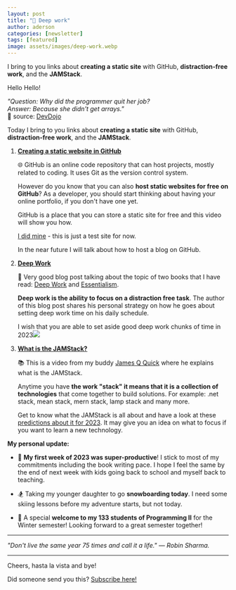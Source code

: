 ```yaml
---
layout: post
title: "🤯 Deep work"
author: aderson
categories: [newsletter]
tags: [featured]
image: assets/images/deep-work.webp
---
```


I bring to you links about **creating a static site** with GitHub, **distraction-free work**, and the **JAMStack**.

Hello Hello!

_"Question: Why did the programmer quit her job?  
Answer: Because she didn't get arrays."_  
🤣 source: [DevDojo](https://devdojo.com/devdojo/10-awesome-programming-jokes)

Today I bring to you links about **creating a static site** with GitHub, **distraction-free work**, and the **JAMStack**.

1.  [**Creating a static website in GitHub**](https://www.youtube.com/watch?v=QyFcl_Fba-k)

    🌐 GitHub is an online code repository that can host projects, mostly related to coding. It uses Git as the version control system.

    However do you know that you can also **host static websites for free on GitHub**? As a developer, you should start thinking about having your online portfolio, if you don't have one yet.

    GitHub is a place that you can store a static site for free and this video will show you how.

    [I did mine](https://adersonoliveira.com/) - this is just a test site for now.

    In the near future I will talk about how to host a blog on GitHub.

2.  [**Deep Work**](https://jorzel.hashnode.dev/deep-work-essentialism-in-asynchronous-culture)

    🤯 Very good blog post talking about the topic of two books that I have read: [Deep Work](https://www.amazon.ca/Deep-Work-Focused-Success-Distracted/dp/1455586692) and [Essentialism](https://www.amazon.ca/Essentialism-Disciplined-Pursuit-Greg-McKeown/dp/0804137404).

    **Deep work is the ability to focus on a distraction free task**. The author of this blog post shares his personal strategy on how he goes about setting deep work time on his daily schedule.

    I wish that you are able to set aside good deep work chunks of time in 2023![  
](https://martinfowler.com/tags/domain%20driven%20design.html].￼)

3.  [**What is the JAMStack?**](https://www.youtube.com/watch?v=ySJGjo3_EX4)

    📚 This is a video from my buddy [James Q Quick](https://solocoder.com/podcast/james-q-quick-a-social-developer-advocate) where he explains what is the JAMStack.

    Anytime you have **the work "stack" it means that it is a collection of technologies** that come together to build solutions. For example: .net stack, mean stack, mern stack, lamp stack and many more.

    Get to know what the JAMStack is all about and have a look at these [predictions about it for 2023](https://www.netlify.com/blog/jamstack-trend-predictions-2023/). It may give you an idea on what to focus if you want to learn a new technology.

**My personal update:**

- 💪 **My first week of 2023 was super-productive**! I stick to most of my commitments including the book writing pace. I hope I feel the same by the end of next week with kids going back to school and myself back to teaching.

- 🏂 Taking my younger daughter to go **snowboarding today**. I need some skiing lessons before my adventure starts, but not today.

- 🙌 A special **welcome to my 133 students of Programming II** for the Winter semester! Looking forward to a great semester together!

---

_"Don't live the same year 75 times and call it a life." — Robin Sharma._

---

Cheers, hasta la vista and bye!

Did someone send you this? [Subscribe here!](https://buttondown.email/solocoder?tag=forward)
